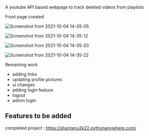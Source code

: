 A youtube API based webpage to track deleted videos from playlists

Front page created 


![Screenshot from 2021-10-04 14-35-05](https://user-images.githubusercontent.com/47878607/135826129-7ae5a438-15f2-4418-affe-46e6554a980e.png)


![Screenshot from 2021-10-04 14-35-12](https://user-images.githubusercontent.com/47878607/135826135-7ddbaae2-de49-4335-b8a5-255c526196ba.png)


![Screenshot from 2021-10-04 14-35-20](https://user-images.githubusercontent.com/47878607/135826162-f758e7d7-df01-49af-b762-1f1c9103d9ff.png)


![Screenshot from 2021-10-04 14-35-22](https://user-images.githubusercontent.com/47878607/135826176-ceb7510a-b732-4cb6-8a96-4a610be01494.png)

Remaining work 
 - adding links 
 - updating profile pictures
 - ui changes 
 - adding login feature
 - logout 
 - admin login

Features to be added
-



completed project : https://shantanu2k22.pythonanywhere.com/
